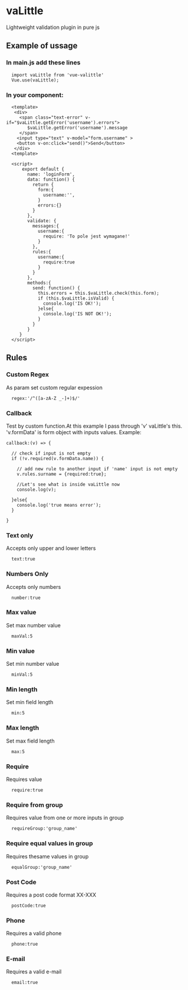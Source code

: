# vaLittle
Lightweight validation plugin in pure js

## Example of ussage
### In main.js add these lines
```
  import vaLittle from 'vue-valittle'
  Vue.use(vaLittle);
```

### In your component:
```
  <template>
   <div>
     <span class="text-error" v-if="$vaLittle.getError('username').errors">
        $vaLittle.getError('username').message
     </span>
    <input type="text" v-model="form.username" >
    <button v-on:click="send()">Send</button>
   </div>
  <template>

  <script>
      export default {
        name: 'loginForm',
        data: function() {
          return {
            form:{
              username:'',
            }
            errors:{}
          }
        },
        validate: {
          messages:{
            username:{
              require: 'To pole jest wymagane!'
            }
          },
          rules:{
            username:{
              require:true
            }
          }
        },
        methods:{
          send: function() {
            this.errors = this.$vaLittle.check(this.form);
            if (this.$vaLittle.isValid) {
              console.log('IS OK!');
            }else{
              console.log('IS NOT OK!');
            }
          }
        }
     }
  </script>
```
## Rules

### Custom Regex
As param set custom regular expession
```
  regex:'/^([a-zA-Z _-]+)$/'
```
### Callback
Test by custom function.At this example I pass through 'v' vaLittle's this. 'v.formData' is form object with inputs values.
Example:
```
callback:(v) => {

  // check if input is not empty
  if (!v.required(v.formData.name)) {

    // add new rule to another input if 'name' input is not empty
    v.rules.surname = {required:true};

    //Let's see what is inside vaLittle now
    console.log(v);

  }else{
    console.log('true means error');
  }

}
```
### Text only
Accepts only upper and lower letters
```
  text:true
```
### Numbers Only
Accepts only numbers
```
  number:true
```
### Max value
Set max number value
```
  maxVal:5
```
### Min value
Set min number value
```
  minVal:5
```
### Min length
Set min field length
```
  min:5
```
### Max length
Set max field length
```
  max:5
```
### Require
Requires value
```
  require:true
```
### Require from group
Requires value from one or more inputs in group
```
  requireGroup:'group_name'
```
### Require equal values in group
Requires thesame values in group
```
  equalGroup:'group_name'
```
### Post Code
Requires a post code format XX-XXX
```
  postCode:true
```
### Phone
Requires a valid phone
```
  phone:true
```
### E-mail
Requires a valid e-mail
```
  email:true
```
